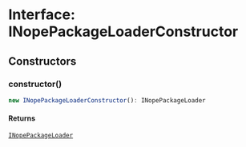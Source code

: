 # Interface: INopePackageLoaderConstructor

## Constructors

### constructor()

```ts
new INopePackageLoaderConstructor(): INopePackageLoader
```

#### Returns

[`INopePackageLoader`](interface.INopePackageLoader.md)
